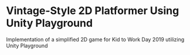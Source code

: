 # Vintage-Style 2D Platformer Using Unity Playground

Implementation of a simplified 2D game for Kid to Work Day 2019 utilizing Unity
Playground
